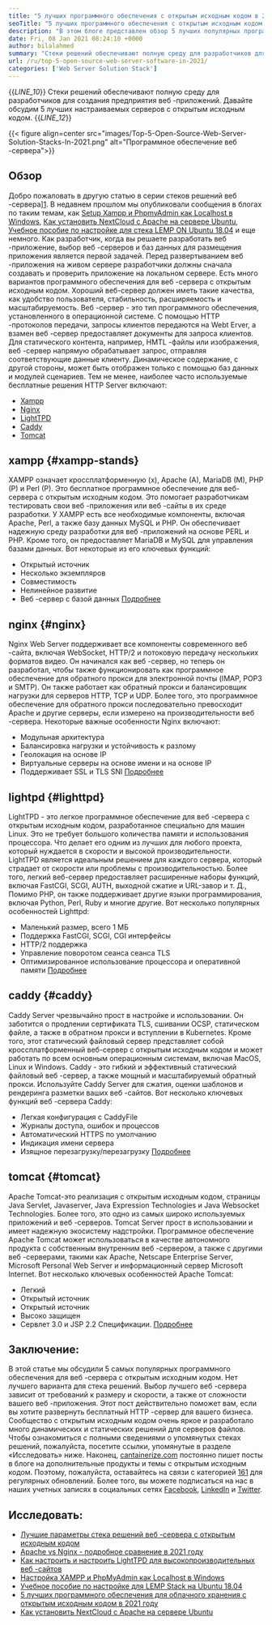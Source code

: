 ```yaml
---
title: "5 лучших программного обеспечения с открытым исходным кодом в 2021 году" 
seoTitle: "5 лучших программного обеспечения с открытым исходным кодом в 2021 году" 
description: "В этом блоге представлен обзор 5 лучших популярных программного обеспечения веб -сервера. Все программное обеспечение, перечисленное здесь, самостоятельно, бесплатно и предлагает богатые функции." 
date: Fri, 08 Jan 2021 08:24:10 +0000
author: bilalahmed
summary: "Стеки решений обеспечивают полную среду для разработчиков для создания предприятия веб -приложений. Давайте обсудим 5 лучших настраиваемых серверов с открытым исходным кодом." 
url: /ru/top-5-open-source-web-server-software-in-2021/
categories: ['Web Server Solution Stack']
---
```

{{_LINE_10_}}
  Стеки решений обеспечивают полную среду для разработчиков для создания предприятия веб -приложений. Давайте обсудим 5 лучших настраиваемых серверов с открытым исходным кодом.
{{_LINE_12_}}

{{< figure align=center src="images/Top-5-Open-Source-Web-Server-Solution-Stacks-In-2021.png" alt="Программное обеспечение веб -сервера">}}


## Обзор
Добро пожаловать в другую статью в серии стеков решений веб -сервера][1]. В недавнем прошлом мы опубликовали сообщения в блогах по таким темам, как [Setup Xampp и PhpmyAdmin как Localhost в Windows][2], [Как установить NextCloud с Apache на сервере Ubuntu][3], [Учебное пособие по настройке для стека LEMP ON Ubuntu 18.04][4] и еще немного. Как разработчик, когда вы решаете разработать веб -приложение, выбор веб -серверов и баз данных для размещения приложения является первой задачей. Перед развертыванием веб -приложения на живом сервере разработчики должны сначала создавать и проверить приложение на локальном сервере. Есть много вариантов программного обеспечения для веб -сервера с открытым исходным кодом. Хороший веб-сервер должен иметь такие качества, как удобство пользователя, стабильность, расширяемость и масштабируемость.
Веб -сервер - это тип программного обеспечения, установленного в операционной системе. С помощью HTTP -протоколов передачи, запросы клиентов передаются на Webt Erver, а взамен веб -сервер предоставляет документы для запроса клиентов. Для статического контента, например, HMTL -файлы или изображения, веб -сервер напрямую обрабатывает запрос, отправляя соответствующие данные клиенту. Динамическое содержание, с другой стороны, может быть отображен только с помощью баз данных и модулей сценариев. Тем не менее, наиболее часто используемые бесплатные решения HTTP Server включают:
  * [Xampp][5]
  * [Nginx][6]
  * [LightTPD][7]
  * [Caddy][8]
  * [Tomcat][9]

## xampp {#xampp-stands}
XAMPP означает кроссплатформенную (x), Apache (A), MariaDB (M), PHP (P) и Perl (P). Это бесплатное программное обеспечение для веб-сервера с открытым исходным кодом. Это помогает разработчикам тестировать свои веб -приложения или веб -сайты в их среде разработки. У XAMPP есть все необходимые компоненты, включая Apache, Perl, а также базу данных MySQL и PHP. Он обеспечивает надежную среду разработки для веб -приложений на основе PERL и PHP. Кроме того, он предоставляет MariaDB и MySQL для управления базами данных. Вот некоторые из его ключевых функций:
  * Открытый источник
  * Несколько экземпляров
  * Совместимость
  * Нелинейное развитие
  * Веб -сервер с базой данных
[Подробнее][10]

## nginx {#nginx}
Nginx Web Server поддерживает все компоненты современного веб -сайта, включая WebSocket, HTTP/2 и потоковую передачу нескольких форматов видео. Он начинался как веб -сервер, но теперь он разработал, чтобы также функционировать как программное обеспечение для обратного прокси для электронной почты (IMAP, POP3 и SMTP). Он также работает как обратный прокси и балансировщик нагрузки для серверов HTTP, TCP и UDP. Более того, это программное обеспечение для обратного прокси последовательно превосходит Apache и другие серверы, если измерено на производительности веб -сервера. Некоторые важные особенности Nginx включают:
  * Модульная архитектура
  * Балансировка нагрузки и устойчивость к разлому
  * Геолокация на основе IP
  * Виртуальные серверы на основе имени и на основе IP
  * Поддерживает SSL и TLS SNI
[Подробнее][11]

## lightpd {#lighttpd}
LightTPD - это легкое программное обеспечение для веб -сервера с открытым исходным кодом, разработанное специально для машин Linux. Это не требует большого количества памяти и использования процессора. Что делает его одним из лучших для любого проекта, который нуждается в скорости и высокой производительности. LightTPD является идеальным решением для каждого сервера, который страдает от скорости или проблемы с производительностью. Более того, легкий веб-сервер предоставляет расширенные наборы функций, включая FastCGI, SCGI, AUTH, выходной сжатие и URL-завор и т. Д., Помимо PHP, он также поддерживает другие языки программирования, включая Python, Perl, Ruby и многие другие. Вот несколько популярных особенностей Lighttpd:
  * Маленький размер, всего 1 МБ
  * Поддержка FastCGI, SCGI, CGI интерфейсы
  * HTTP/2 поддержка
  * Управление поворотом сеанса сеанса TLS
  * Оптимизированное использование процессора и оперативной памяти
[Подробнее][12]

## caddy {#caddy}
Caddy Server чрезвычайно прост в настройке и использовании. Он заботится о продлении сертификата TLS, сшивании OCSP, статическом файле, а также в обратном прокси и вступлении в Kubernetes. Кроме того, этот статический файловый сервер представляет собой кроссплатформенный веб-сервер с открытым исходным кодом и может работать по всем основным операционным системам, включая MacOS, Linux и Windows. Caddy - это гибкий и эффективный статический файловый веб -сервер, а также мощный и масштабируемый обратный прокси. Используйте Caddy Server для сжатия, оценки шаблонов и рендеринга разметки ваших веб -сайтов. Вот несколько ключевых функций веб -сервера Caddy:
  * Легкая конфигурация с CaddyFile
  * Журналы доступа, ошибок и процессов
  * Автоматический HTTPS по умолчанию
  * Индикация имени сервера
  * Изящное перезагрузку/перезагрузку
[Подробнее][13]

## tomcat {#tomcat}
Apache Tomcat-это реализация с открытым исходным кодом, страницы Java Servlet, Javaserver, Java Expression Technologies и Java Websocket Technologies. Более того, это одно из самых широко используемых приложений и веб -серверов. Tomcat Server прост в использовании и имеет надежную экосистему надстройки. Программное обеспечение Apache Tomcat может использоваться в качестве автономного продукта с собственным внутренним веб -сервером, а также с другими веб -серверами, такими как Apache, Netscape Enterprise Server, Microsoft Personal Web Server и информационный сервер Microsoft Internet. Вот несколько ключевых особенностей Apache Tomcat:
  * Легкий
  * Открытый источник
  * Открытый источник
  * Высоко защищен
  * Сервлет 3.0 и JSP 2.2 Спецификации.
[Подробнее][14]

## Заключение:
В этой статье мы обсудили 5 самых популярных программного обеспечения для веб -сервера с открытым исходным кодом. Нет лучшего варианта для стека решений. Выбор лучшего веб -сервера зависит от требований к размеру и скорости, а также от сложности вашего веб -приложения. Этот пост действительно поможет вам, если вы хотите развернуть бесплатный HTTP -сервер для вашего бизнеса. Сообщество с открытым исходным кодом очень яркое и разработало много динамических и статических решений для серверов файлов. Чтобы ознакомиться с полными сведениями о упомянутых стеках решений, пожалуйста, посетите ссылки, упомянутые в разделе «Исследовать» ниже.
Наконец, [cantainerize.com][15] постоянно пишет посты в блоге на дополнительные продукты и темы с открытым исходным кодом. Поэтому, пожалуйста, оставайтесь на связи с категорией [][16][16][1][1] для регулярных обновлений. Более того, вы можете подписаться на нас в наших учетных записях в социальных сетях [Facebook][17], [LinkedIn][18] и [Twitter][19].

## Исследовать:
  * [Лучшие параметры стека решений веб -сервера с открытым исходным кодом][20]
  * [Apache vs Nginx - подробное сравнение в 2021 году][21]
  * [Как настроить и настроить LightTPD для высокопроизводительных веб -сайтов][22]
  * [Настройка XAMPP и PhpMyAdmin как Localhost в Windows][2]
  * [Учебное пособие по настройке для LEMP Stack на Ubuntu 18.04][4]
  * [5 лучших программного обеспечения для облачного хранения с открытым исходным кодом в 2021 году][23]
  * [Как установить NextCloud с Apache на сервере Ubuntu][3]

  
[1]: https://products.containerize.com/solution-stack/
[2]: https://blog.containerize.com/database-management-software/how-to-setup-xampp-and-phpmyadmin-as-localhost-on-windows/
[3]: https://blog.containerize.com/backup-and-sync-software/how-to-install-nextcloud-with-apache-on-ubuntu-server/
[4]: https://blog.containerize.com/web-server-solution-stack/setup-tutorial-for-lemp-stack-on-ubuntu-18-04/
[5]: #xampp-stands
[6]: #NGINX
[7]: #Lighttpd
[8]: #Caddy
[9]: #Tomcat
[10]: https://products.containerize.com/solution-stack/xampp
[11]: https://products.containerize.com/solution-stack/nginx
[12]: https://products.containerize.com/solution-stack/lighttpd
[13]: https://products.containerize.com/solution-stack/caddy
[14]: https://products.containerize.com/solution-stack/tomcat
[15]: https://www.containerize.com/
[16]: https://products.containerize.com/video-editing-software
[17]: https://web.facebook.com/containerize
[18]: https://www.linkedin.com/company/containerize/
[19]: https://twitter.com/containerize_co
[20]: https://products.containerize.com/solution-stack
[21]: https://blog.containerize.com/2021/02/26/apache-vs-nginx-detailed-comparison-in-2021/
[22]: https://blog.containerize.com/2020/12/16/setup-and-configure-lighttpd-web-server-for-high-performance-websites/
[23]: https://blog.containerize.com/backup-and-sync-software/top-5-open-source-cloud-storage-software-in-2021/
